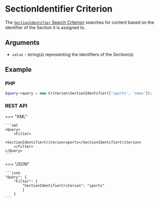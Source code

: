 # SectionIdentifier Criterion

The [`SectionIdentifier` Search Criterion](https://github.com/ibexa/core/blob/main/src/contracts/Repository/Values/Content/Query/Criterion/SectionIdentifier.php)
searches for content based on the identifier of the Section it is assigned to.

## Arguments

- `value` - string(s) representing the identifiers of the Section(s)

## Example

### PHP

``` php
$query->query = new Criterion\SectionIdentifier(['sports', 'news']);
```

### REST API

=== "XML"

    ```xml
    <Query>
        <Filter>
            <SectionIdentifierCriterion>sports</SectionIdentifierCriterion>
        </Filter>
    </Query>
    ```

=== "JSON"

    ```json
    "Query": {
        "Filter": {
            "SectionIdentifierCriterion": "sports"
            }
        }
    ```